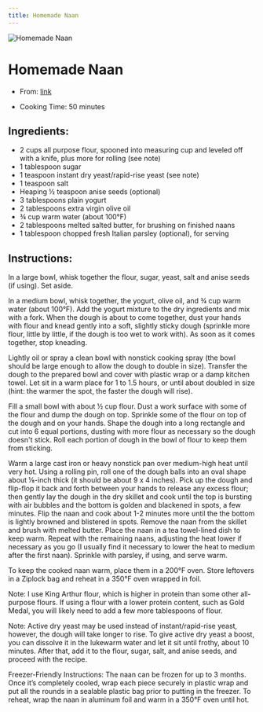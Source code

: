 ```yaml
---
title: Homemade Naan
---
```


![Homemade Naan](https://www.onceuponachef.com/images/2015/01/Homemade-Naan-3-1200x1389.jpg)

# Homemade Naan

- From: [link](https://www.onceuponachef.com/recipes/homemade-naan.html)

- Cooking Time: 50 minutes

## Ingredients:

- 2 cups all purpose flour, spooned into measuring cup and leveled off with a knife, plus more for rolling (see note)
- 1 tablespoon sugar
- 1 teaspoon instant dry yeast/rapid-rise yeast (see note)
- 1 teaspoon salt
- Heaping ½ teaspoon anise seeds (optional)
- 3 tablespoons plain yogurt
- 2 tablespoons extra virgin olive oil
- ¾ cup warm water (about 100°F)
- 2 tablespoons melted salted butter, for brushing on finished naans
- 1 tablespoon chopped fresh Italian parsley (optional), for serving

## Instructions:

In a large bowl, whisk together the flour, sugar, yeast, salt and anise seeds (if using). Set aside.

In a medium bowl, whisk together, the yogurt, olive oil, and ¾ cup warm water (about 100°F). Add the yogurt mixture to the dry ingredients and mix with a fork. When the dough is about to come together, dust your hands with flour and knead gently into a soft, slightly sticky dough (sprinkle more flour, little by little, if the dough is too wet to work with). As soon as it comes together, stop kneading.

Lightly oil or spray a clean bowl with nonstick cooking spray (the bowl should be large enough to allow the dough to double in size). Transfer the dough to the prepared bowl and cover with plastic wrap or a damp kitchen towel. Let sit in a warm place for 1 to 1.5 hours, or until about doubled in size (hint: the warmer the spot, the faster the dough will rise).

Fill a small bowl with about ½ cup flour. Dust a work surface with some of the flour and dump the dough on top. Sprinkle some of the flour on top of the dough and on your hands. Shape the dough into a long rectangle and cut into 6 equal portions, dusting with more flour as necessary so the dough doesn't stick. Roll each portion of dough in the bowl of flour to keep them from sticking.

Warm a large cast iron or heavy nonstick pan over medium-high heat until very hot. Using a rolling pin, roll one of the dough balls into an oval shape about ⅛-inch thick (it should be about 9 x 4 inches). Pick up the dough and flip-flop it back and forth between your hands to release any excess flour; then gently lay the dough in the dry skillet and cook until the top is bursting with air bubbles and the bottom is golden and blackened in spots, a few minutes. Flip the naan and cook about 1-2 minutes more until the the bottom is lightly browned and blistered in spots. Remove the naan from the skillet and brush with melted butter. Place the naan in a tea towel-lined dish to keep warm. Repeat with the remaining naans, adjusting the heat lower if necessary as you go (I usually find it necessary to lower the heat to medium after the first naan). Sprinkle with parsley, if using, and serve warm.

To keep the cooked naan warm, place them in a 200°F oven. Store leftovers in a Ziplock bag and reheat in a 350°F oven wrapped in foil.

Note: I use King Arthur flour, which is higher in protein than some other all-purpose flours. If using a flour with a lower protein content, such as Gold Medal, you will likely need to add a few more tablespoons of flour.

Note: Active dry yeast may be used instead of instant/rapid-rise yeast, however, the dough will take longer to rise. To give active dry yeast a boost, you can dissolve it in the lukewarm water and let it sit until frothy, about 10 minutes. After that, add it to the flour, sugar, salt, and anise seeds, and proceed with the recipe.

Freezer-Friendly Instructions: The naan can be frozen for up to 3 months. Once it’s completely cooled, wrap each piece securely in plastic wrap and put all the rounds in a sealable plastic bag prior to putting in the freezer. To reheat, wrap the naan in aluminum foil and warm in a 350°F oven until hot.
